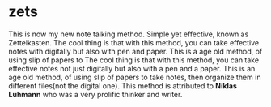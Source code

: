 # zets
This is now my new note talking method. Simple yet effective, known as Zettelkasten. 
The cool thing is that with this method, you can take effective notes with digitally
but also with pen and paper. This is a age old method, of using slip of papers to 
The cool thing is that with this method, you can take effective notes not just digitally
but also with a pen and a paper. This is an age old method, of using slip of papers to 
take notes, then organize them in different files(not the digital one). 
This method is attributed to **Niklas Luhmann** who was a very prolific thinker and writer.
